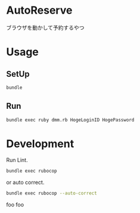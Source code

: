 # AutoReserve
ブラウザを動かして予約するやつ

# Usage

## SetUp

```sh
bundle
```

## Run

```sh
bundle exec ruby dmm.rb HogeLoginID HogePassword
```

# Development

Run Lint.

```sh
bundle exec rubocop
```

or auto correct.

```sh
bundle exec rubocop --auto-correct
```
foo
foo
